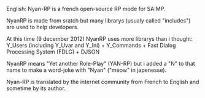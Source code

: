 English:
Nyan-RP is a french open-source RP mode for SA:MP.

NyanRP is made from sratch but many librarys (usualy called "includes") are used to help developers.

At this time (9 december 2012) NyanRP uses more librarys than i thought: Y_Users (including Y_Uvar and Y_Ini) + Y_Commands + Fast Dialog Processing System (FDLG) + DJSON

NyanRP means "Yet another Role-Play" (YAN-RP) but i added a "N" to that name to make a word-joke with "Nyan" ("meow" in japenesse).

Nyan-RP is translated by the internet community from French to English and sometime by its author.
